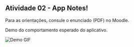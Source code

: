 ## Atividade 02 - App Notes!

Para as orientações, consule o enunciado (PDF) no Moodle.

Demo do comportamento esperado do aplicativo.

![Demo GIF](img/note_demo.gif)
